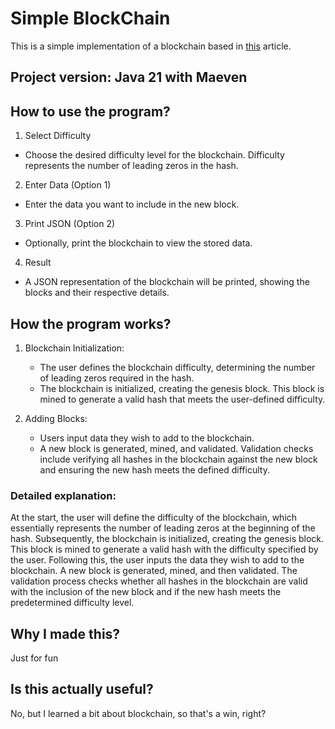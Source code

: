 # Simple BlockChain

This is a simple implementation of a blockchain based in [this](https://medium.com/programmers-blockchain/create-simple-blockchain-java-tutorial-from-scratch-6eeed3cb03fa) article.

## Project version: Java 21 with Maeven

## How to use the program?

1. Select Difficulty
- Choose the desired difficulty level for the blockchain. Difficulty represents the number of leading zeros in the hash.
2. Enter Data (Option 1)
- Enter the data you want to include in the new block.
3. Print JSON (Option 2)
- Optionally, print the blockchain to view the stored data.
4. Result
- A JSON representation of the blockchain will be printed, showing the blocks and their respective details.
  
## How the program works?

1. Blockchain Initialization:
   - The user defines the blockchain difficulty, determining the number of leading zeros required in the hash.
   - The blockchain is initialized, creating the genesis block. This block is mined to generate a valid hash that meets the user-defined difficulty.

2. Adding Blocks:
   - Users input data they wish to add to the blockchain.
   - A new block is generated, mined, and validated. Validation checks include verifying all hashes in the blockchain against the new block and ensuring the new hash meets the defined difficulty.

### Detailed explanation:

At the start, the user will define the difficulty of the blockchain, which essentially represents the number of leading zeros at the beginning of the hash. Subsequently, the blockchain is initialized, creating the genesis block. This block is mined to generate a valid hash with the difficulty specified by the user. Following this, the user inputs the data they wish to add to the blockchain. A new block is generated, mined, and then validated. The validation process checks whether all hashes in the blockchain are valid with the inclusion of the new block and if the new hash meets the predetermined difficulty level.

## Why I made this?

Just for fun

## Is this actually useful?

No, but I learned a bit about blockchain, so that's a win, right?
